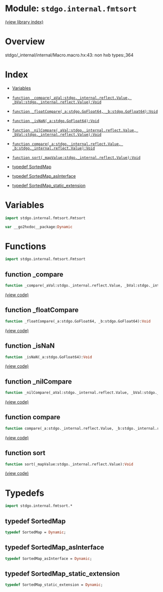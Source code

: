 # Module: `stdgo.internal.fmtsort`

[(view library index)](../../stdgo.md)


# Overview


stdgo/_internal/internal/Macro.macro.hx:43: non hxb types:,364

# Index


- [Variables](<#variables>)

- [`function _compare(_aVal:stdgo._internal.reflect.Value, _bVal:stdgo._internal.reflect.Value):Void`](<#function-_compare>)

- [`function _floatCompare(_a:stdgo.GoFloat64, _b:stdgo.GoFloat64):Void`](<#function-_floatcompare>)

- [`function _isNaN(_a:stdgo.GoFloat64):Void`](<#function-_isnan>)

- [`function _nilCompare(_aVal:stdgo._internal.reflect.Value, _bVal:stdgo._internal.reflect.Value):Void`](<#function-_nilcompare>)

- [`function compare(_a:stdgo._internal.reflect.Value, _b:stdgo._internal.reflect.Value):Void`](<#function-compare>)

- [`function sort(_mapValue:stdgo._internal.reflect.Value):Void`](<#function-sort>)

- [typedef SortedMap](<#typedef-sortedmap>)

- [typedef SortedMap\_asInterface](<#typedef-sortedmap_asinterface>)

- [typedef SortedMap\_static\_extension](<#typedef-sortedmap_static_extension>)

# Variables


```haxe
import stdgo.internal.fmtsort.Fmtsort
```


```haxe
var __go2hxdoc__package:Dynamic
```


# Functions


```haxe
import stdgo.internal.fmtsort.Fmtsort
```


## function \_compare


```haxe
function _compare(_aVal:stdgo._internal.reflect.Value, _bVal:stdgo._internal.reflect.Value):Void
```


[\(view code\)](<./Fmtsort.hx#L6>)


## function \_floatCompare


```haxe
function _floatCompare(_a:stdgo.GoFloat64, _b:stdgo.GoFloat64):Void
```


[\(view code\)](<./Fmtsort.hx#L8>)


## function \_isNaN


```haxe
function _isNaN(_a:stdgo.GoFloat64):Void
```


[\(view code\)](<./Fmtsort.hx#L9>)


## function \_nilCompare


```haxe
function _nilCompare(_aVal:stdgo._internal.reflect.Value, _bVal:stdgo._internal.reflect.Value):Void
```


[\(view code\)](<./Fmtsort.hx#L7>)


## function compare


```haxe
function compare(_a:stdgo._internal.reflect.Value, _b:stdgo._internal.reflect.Value):Void
```


[\(view code\)](<./Fmtsort.hx#L4>)


## function sort


```haxe
function sort(_mapValue:stdgo._internal.reflect.Value):Void
```


[\(view code\)](<./Fmtsort.hx#L5>)


# Typedefs


```haxe
import stdgo.internal.fmtsort.*
```


## typedef SortedMap


```haxe
typedef SortedMap = Dynamic;
```


## typedef SortedMap\_asInterface


```haxe
typedef SortedMap_asInterface = Dynamic;
```


## typedef SortedMap\_static\_extension


```haxe
typedef SortedMap_static_extension = Dynamic;
```


